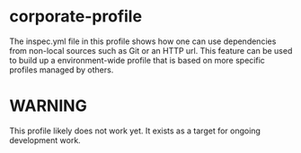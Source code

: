 # corporate-profile

The inspec.yml file in this profile shows how one can use dependencies
from non-local sources such as Git or an HTTP url. This feature can
be used to build up a environment-wide profile that is based on more
specific profiles managed by others.

# WARNING

This profile likely does not work yet. It exists as a target for
ongoing development work.

